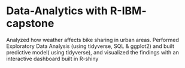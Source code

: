 # Data-Analytics with R-IBM- capstone

Analyzed how weather affects bike sharing in urban areas. Performed Exploratory Data
Analysis (using tidyverse, SQL & ggplot2) and built predictive model( using tidyverse), and
visualized the findings with an interactive dashboard built in R-shiny
